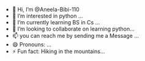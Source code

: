 - 👋 Hi, I’m @Aneela-Bibi-110
- 👀 I’m interested in python ...
- 🌱 I’m currently learning BS in Cs ...
- 💞️ I’m looking to collaborate on learning python...
- 📫 you can reach me by sending me a Message ...
- 😄 Pronouns: ...
- ⚡ Fun fact: Hiking in the mountains...

<!---
Aneela-Bibi-110/Aneela-Bibi-110 is a ✨ special ✨ repository because its `README.md` (this file) appears on your GitHub profile.
You can click the Preview link to take a look at your changes.
--->
